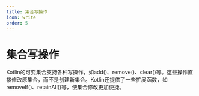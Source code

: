 ```yaml
---
title: 集合写操作
icon: write
order: 5
---
```


# 集合写操作

Kotlin的可变集合支持各种写操作，如add()、remove()、clear()等。这些操作直接修改原集合，而不是创建新集合。Kotlin还提供了一些扩展函数，如removeIf()、retainAll()等，使集合修改更加便捷。
